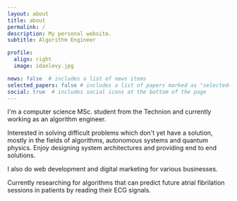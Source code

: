 ```yaml
---
layout: about
title: about
permalink: /
description: My personal website.
subtitle: Algorithm Engineer

profile:
  align: right
  image: idanlevy.jpg

news: false  # includes a list of news items
selected_papers: false # includes a list of papers marked as "selected={true}"
social: true  # includes social icons at the bottom of the page
---
```


I'm a computer science MSc. student from the Technion and currently working as an algorithm engineer.

Interested in solving difficult problems which don't yet have a solution, mostly in the fields of algorithms, autonomous systems and quantum physics.
Enjoy designing system architectures and providing end to end solutions.

I also do web development and digital marketing for various businesses.

Currently researching for algorithms that can predict future atrial fibrilation sessions in patients by reading their ECG signals.
